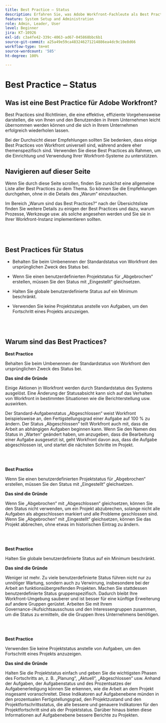 ```yaml
---
title: Best Practice – Status
description: Erfahren Sie, was Adobe Workfront-Fachleute als Best Practices für das Einrichten, Verwalten und Verwenden von Workfront-Status empfehlen.
feature: System Setup and Administration
role: Admin, Leader, User
level: Beginner
jira: KT-10926
exl-id: c3a4fe42-339c-4063-ad67-045868bbc6b1
source-git-commit: a25a49e59ca483246271214886ea4dc9c10e8d66
workflow-type: tm+mt
source-wordcount: '585'
ht-degree: 100%

---
```


# Best Practice – Status

## Was ist eine Best Practice für Adobe Workfront?

Best Practices sind Richtlinien, die eine effektive, effiziente Vorgehensweise darstellen, die von Ihnen und den Benutzenden in Ihrem Unternehmen leicht übernommen werden können und die sich in Ihrem Unternehmen erfolgreich wiederholen lassen.

Bei der Durchsicht dieser Empfehlungen sollten Sie bedenken, dass einige Best Practices von Workfront universell sind, während andere eher themenspezifisch sind. Verwenden Sie diese Best Practices als Rahmen, um die Einrichtung und Verwendung Ihrer Workfront-Systeme zu unterstützen.

## Navigieren auf dieser Seite

Wenn Sie durch diese Seite scrollen, finden Sie zunächst eine allgemeine Liste aller Best Practices zu dem Thema. So können Sie die Empfehlungen durchgehen, ohne in die Details des „Warum“ einzutauchen.

Im Bereich „Warum sind das Best Practices?“ nach der Übersichtsliste finden Sie weitere Details zu einigen der Best Practices und dazu, warum Prozesse, Werkzeuge usw. als solche angesehen werden und Sie sie in Ihrer Workfront-Instanz implementieren sollten.

</br>
</br>

## Best Practices für Status

* Behalten Sie beim Umbenennen der Standardstatus von Workfront den ursprünglichen Zweck des Status bei.

* Wenn Sie einen benutzerdefinierten Projektstatus für „Abgebrochen“ erstellen, müssen Sie den Status mit „Eingestellt“ gleichsetzen.

* Halten Sie globale benutzerdefinierte Status auf ein Minimum beschränkt.

* Verwenden Sie keine Projektstatus anstelle von Aufgaben, um den Fortschritt eines Projekts anzuzeigen.


</br>
</br>



## Warum sind das Best Practices?

**Best Practice**

Behalten Sie beim Umbenennen der Standardstatus von Workfront den ursprünglichen Zweck des Status bei.



**Das sind die Gründe**

Einige Aktionen in Workfront werden durch Standardstatus des Systems ausgelöst. Eine Änderung der Statusabsicht kann sich auf das Verhalten von Workfront in bestimmten Situationen wie die Berichterstellung usw. auswirken.



Der Standard-Aufgabenstatus „Abgeschlossen“ weist Workfront beispielsweise an, den Fertigstellungsgrad einer Aufgabe auf 100 % zu ändern. Der Status „Abgeschlossen“ teilt Workfront auch mit, dass die Arbeit an abhängigen Aufgaben beginnen kann. Wenn Sie den Namen des Status in „Warten“ geändert haben, um anzugeben, dass die Bearbeitung einer Aufgabe ausgesetzt ist, geht Workfront davon aus, dass die Aufgabe abgeschlossen ist, und startet die nächsten Schritte im Projekt.

</br>
</br>



**Best Practice**

Wenn Sie einen benutzerdefinierten Projektstatus für „Abgebrochen“ erstellen, müssen Sie den Status mit „Eingestellt“ gleichsetzen.



**Das sind die Gründe**

Wenn Sie „Abgebrochen“ mit „Abgeschlossen“ gleichsetzen, können Sie den Status nicht verwenden, um ein Projekt abzubrechen, solange nicht alle Aufgaben als abgeschlossen markiert und alle Probleme geschlossen sind. Wenn Sie „Abgebrochen“ mit „Eingestellt“ gleichsetzen, können Sie das Projekt abbrechen, ohne etwas im historischen Eintrag zu ändern.


</br>
</br>

**Best Practice**

Halten Sie globale benutzerdefinierte Status auf ein Minimum beschränkt.



**Das sind die Gründe**

Weniger ist mehr. Zu viele benutzerdefinierte Status führen nicht nur zu unnötiger Wartung, sondern auch zu Verwirrung, insbesondere bei der Arbeit an funktionsübergreifenden Projekten. Machen Sie stattdessen benutzerdefinierte Status gruppenspezifisch. Dadurch bleibt Ihre Workfront-Umgebung sauberer und ist besser für eine künftige Erweiterung auf andere Gruppen gerüstet. Arbeiten Sie mit Ihrem Governance-/Aufsichtsausschuss und den Interessengruppen zusammen, um die Status zu ermitteln, die die Gruppen Ihres Unternehmens benötigen.


</br>
</br>

**Best Practice**

Verwenden Sie keine Projektstatus anstelle von Aufgaben, um den Fortschritt eines Projekts anzuzeigen.



**Das sind die Gründe**

Halten Sie die Projektstatus einfach und geben Sie die wichtigsten Phasen des Fortschritts an, z. B. „Planung“, „Aktuell“, „Abgeschlossen“ usw. Anhand der Aufgaben, der Aufgabenstatus und des Prozentsatzes der Aufgabenerledigung können Sie erkennen, wie die Arbeit an dem Projekt insgesamt voranschreitet. Diese Indikatoren auf Aufgabenebene münden in den prozentualen Fertigstellungsgrad, den Projektzustand und den Projektfortschrittsstatus, die alle bessere und genauere Indikatoren für den Projektfortschritt sind als der Projektstatus. Darüber hinaus bieten diese Informationen auf Aufgabenebene bessere Berichte zu Projekten.
